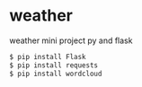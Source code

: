 # weather

weather mini project py and flask

```bash
$ pip install Flask
$ pip install requests
$ pip install wordcloud
```
